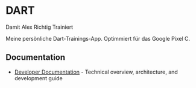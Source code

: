 # DART

Damit
Alex
Richtig
Trainiert

Meine persönliche Dart-Trainings-App.
Optimmiert für das Google Pixel C.

## Documentation

- [Developer Documentation](doc/developer-documentation.md) - Technical overview, architecture, and development guide
